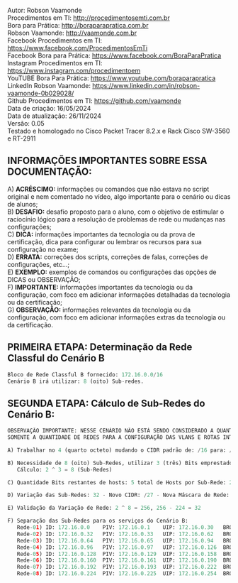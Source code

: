Autor: Robson Vaamonde<br>
Procedimentos em TI: http://procedimentosemti.com.br<br>
Bora para Prática: http://boraparapratica.com.br<br>
Robson Vaamonde: http://vaamonde.com.br<br>
Facebook Procedimentos em TI: https://www.facebook.com/ProcedimentosEmTi<br>
Facebook Bora para Prática: https://www.facebook.com/BoraParaPratica<br>
Instagram Procedimentos em TI: https://www.instagram.com/procedimentoem<br>
YouTUBE Bora Para Prática: https://www.youtube.com/boraparapratica<br>
LinkedIn Robson Vaamonde: https://www.linkedin.com/in/robson-vaamonde-0b029028/<br>
Github Procedimentos em TI: https://github.com/vaamonde<br>
Data de criação: 16/05/2024<br>
Data de atualização: 26/11/2024<br>
Versão: 0.05<br>
Testado e homologado no Cisco Packet Tracer 8.2.x e Rack Cisco SW-3560 e RT-2911

## INFORMAÇÕES IMPORTANTES SOBRE ESSA DOCUMENTAÇÃO:

A) **ACRÉSCIMO:** informações ou comandos que não estava no script original e nem comentado no vídeo, algo importante para o cenário ou dicas de alunos;<br>
B) **DESAFIO:** desafio proposto para o aluno, com o objetivo de estimular o raciocínio lógico para a resolução de problemas de rede ou mudanças nas configurações;<br>
C) **DICA:** informações importantes da tecnologia ou da prova de certificação, dica para configurar ou lembrar os recursos para sua configuração no exame;<br>
D) **ERRATA:** correções dos scripts, correções de falas, correções de configurações, etc...;<br>
E) **EXEMPLO:** exemplos de comandos ou configurações das opções de DICAS ou OBSERVAÇÃO;<br>
F) **IMPORTANTE:** informações importantes da tecnologia ou da configuração, com foco em adicionar informações detalhadas da tecnologia ou da certificação;<br>
G) **OBSERVAÇÃO:** informações relevantes da tecnologia ou da configuração, com foco em adicionar informações extras da tecnologia ou da certificação.

## PRIMEIRA ETAPA: Determinação da Rede Classful do Cenário B
```python
Bloco de Rede Classful B fornecido: 172.16.0.0/16
Cenário B irá utilizar: 8 (oito) Sub-redes.
```

## SEGUNDA ETAPA: Cálculo de Sub-Redes do Cenário B:
```python
OBSERVAÇÃO IMPORTANTE: NESSE CENÁRIO NÃO ESTÁ SENDO CONSIDERADO A QUANTIDADE DE HOSTS POR REDE,
SOMENTE A QUANTIDADE DE REDES PARA A CONFIGURAÇÃO DAS VLANS E ROTAS INTERNAS E EXTERNAS.

A) Trabalhar no 4 (quarto octeto) mudando o CIDR padrão de: /16 para: /24;

B) Necessidade de 8 (oito) Sub-Redes, utilizar 3 (três) Bits emprestado de hosts para esse cenário;
   Cálculo: 2 ^ 3 = 8 (Sub-Redes)

C) Quantidade Bits restantes de hosts: 5 total de Hosts por Sub-Rede: 2 ^ 5 = 32 - 2 = 30 (Hosts Válidos)

D) Variação das Sub-Redes: 32 - Novo CIDR: /27 - Nova Máscara de Rede: 255.255.255.224

E) Validação da Variação de Rede: 2 ^ 8 = 256, 256 - 224 = 32

F) Separação das Sub-Redes para os serviços do Cenário B:
   Rede-01) ID: 172.16.0.0    PIV: 172.16.0.1    UIP: 172.16.0.30   BROADCAST: 172.16.0.31
   Rede-02) ID: 172.16.0.32   PIV: 172.16.0.33   UIP: 172.16.0.62   BROADCAST: 172.16.0.63
   Rede-03) ID: 172.16.0.64   PIV: 172.16.0.65   UIP: 172.16.0.94   BROADCAST: 172.16.0.95
   Rede-04) ID: 172.16.0.96   PIV: 172.16.0.97   UIP: 172.16.0.126  BROADCAST: 172.16.0.127
   Rede-05) ID: 172.16.0.128  PIV: 172.16.0.129  UIP: 172.16.0.158  BROADCAST: 172.16.0.159
   Rede-06) ID: 172.16.0.160  PIV: 172.16.0.161  UIP: 172.16.0.190  BROADCAST: 172.16.0.191
   Rede-07) ID: 172.16.0.192  PIV: 172.16.0.193  UIP: 172.16.0.222  BROADCAST: 172.16.0.223
   Rede-08) ID: 172.16.0.224  PIV: 172.16.0.225  UIP: 172.16.0.254  BROADCAST: 172.16.0.255